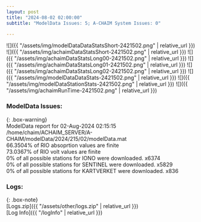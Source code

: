 ```yaml
---
layout: post
title: "2024-08-02 02:00:00"
subtitle: "ModelData Issues: 5; A-CHAIM System Issues: 0"

---
```


![]({{ "/assets/img/modelDataDataStatsShort-2421502.png" | relative_url }})
![]({{ "/assets/img/achaimDataStatsShort-2421502.png" | relative_url }})
![]({{ "/assets/img/achaimDataStatsLong00-2421502.png" | relative_url }})
![]({{ "/assets/img/achaimDataStatsLong01-2421502.png" | relative_url }})
![]({{ "/assets/img/achaimDataStatsLong02-2421502.png" | relative_url }})
![]({{ "/assets/img/modelDataDataStats-2421502.png" | relative_url }})
![]({{ "/assets/img/modelDataStationStats-2421502.png" | relative_url }})
![]({{ "/assets/img/achaimRunTime-2421502.png" | relative_url }})


### ModelData Issues:  
  
{: .box-warning}  
 ModelData report for 02-Aug-2024 02:15:15   
 /home/chaim/ACHAIM_SERVER/A-CHAIM/modelData/2024/215/02/modelData.mat   
 66.3504% of RIO absoprtion values are finite   
 73.0367% of RIO volt values are finite   
 0% of all possible stations for IONO were downloaded. x6374   
 0% of all possible stations for SENTINEL were downloaded. x5829   
 0% of all possible stations for KARTVERKET were downloaded. x836   
  


### Logs:  
  
{: .box-note}  
[Logs.zip]({{ "/assets/other/logs.zip" | relative_url }})  
[Log Info]({{ "/logInfo" | relative_url }})  
